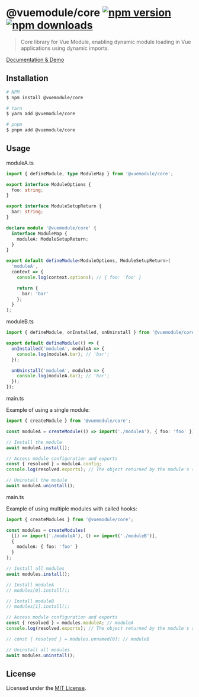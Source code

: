 # @vuemodule/core [![npm version](https://img.shields.io/npm/v/@vuemodule/core.svg)](https://npmjs.org/package/@vuemodule/core) [![npm downloads](https://img.shields.io/npm/dm/@vuemodule/core.svg)](https://npmjs.org/package/@vuemodule/core)

> Core library for Vue Module, enabling dynamic module loading in Vue applications using dynamic imports.

[Documentation & Demo](https://vuemodule.org)

## Installation

```bash
# NPM
$ npm install @vuemodule/core

# Yarn
$ yarn add @vuemodule/core

# pnpm
$ pnpm add @vuemodule/core
```

## Usage

moduleA.ts

```ts
import { defineModule, type ModuleMap } from '@vuemodule/core';

export interface ModuleOptions {
  foo: string;
}

export interface ModuleSetupReturn {
  bar: string;
}

declare module '@vuemodule/core' {
  interface ModuleMap {
    moduleA: ModuleSetupReturn;
  }
}

export default defineModule<ModuleOptions, ModuleSetupReturn>(
  'moduleA',
  context => {
    console.log(context.options); // { foo: 'foo' }

    return {
      bar: 'bar'
    };
  }
);
```

moduleB.ts

```ts
import { defineModule, onInstalled, onUninstall } from '@vuemodule/core';

export default defineModule(() => {
  onInstalled('moduleA', moduleA => {
    console.log(moduleA.bar); // 'bar';
  });

  onUninstall('moduleA', moduleA => {
    console.log(moduleA.bar); // 'bar';
  });
});
```

main.ts

Example of using a single module:

```ts
import { createModule } from '@vuemodule/core';

const moduleA = createModule(() => import('./moduleA'), { foo: 'foo' });

// Install the module
await moduleA.install();

// Access module configuration and exports
const { resolved } = moduleA.config;
console.log(resolved.exports); // The object returned by the module's setup function

// Uninstall the module
await moduleA.uninstall();
```

main.ts

Example of using multiple modules with called hooks:

```ts
import { createModules } from '@vuemodule/core';

const modules = createModules(
  [() => import('./moduleA'), () => import('./moduleB')],
  {
    moduleA: { foo: 'foo' }
  }
);

// Install all modules
await modules.install();

// Install moduleA
// modules[0].install();

// Install moduleB
// modules[1].install();

// Access module configuration and exports
const { resolved } = modules.moduleA; // moduleA
console.log(resolved.exports); // The object returned by the module's setup function

// const { resolved } = modules.unnamed[0]; // moduleB

// Uninstall all modules
await modules.uninstall();
```

## License

Licensed under the [MIT License](./LICENSE).
